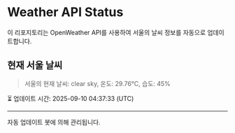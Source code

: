 
# Weather API Status

이 리포지토리는 OpenWeather API를 사용하여 서울의 날씨 정보를 자동으로 업데이트합니다.

## 현재 서울 날씨
> 서울의 현재 날씨: clear sky, 온도: 29.76°C, 습도: 45%

⏳ 업데이트 시간: 2025-09-10 04:37:33 (UTC)

---
자동 업데이트 봇에 의해 관리됩니다.
